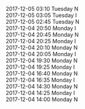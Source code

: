 2017-12-05 03:10 Tuesday  N  
2017-12-05 03:05 Tuesday  I  
2017-12-05 02:45 Tuesday  N  
2017-12-04 20:50 Monday  I  
2017-12-04 20:45 Monday  N  
2017-12-04 20:25 Monday  I  
2017-12-04 20:10 Monday  N  
2017-12-04 20:05 Monday  I  
2017-12-04 19:30 Monday  N  
2017-12-04 19:25 Monday  I  
2017-12-04 16:40 Monday  N  
2017-12-04 16:35 Monday  I  
2017-12-04 14:30 Monday  N  
2017-12-04 14:25 Monday  I  
2017-12-04 14:00 Monday  N  
